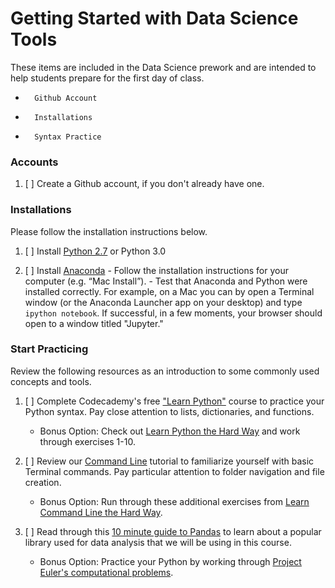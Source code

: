 # Getting Started with Data Science Tools
These items are included in the Data Science prework and are intended to help students prepare for the first day of class.
-       Github Account
-       Installations
-       Syntax Practice

### Accounts
1. [ ] Create a Github account, if you don't already have one.

### Installations
Please follow the installation instructions below.

1. [ ] Install [Python 2.7](https://www.python.org/downloads/) or Python 3.0
        

2. [ ] Install [Anaconda](https://www.continuum.io/downloads)
        - Follow the installation instructions for your computer (e.g. “Mac Install”). 
        - Test that Anaconda and Python were installed correctly. For example, on a Mac you can by open a Terminal window (or the Anaconda Launcher app on your desktop) and type `ipython notebook`. If successful, in a few moments, your browser should open to a window titled "Jupyter."

### Start Practicing
Review the following resources as an introduction to some commonly used concepts and tools.

1. [ ] Complete Codecademy's free ["Learn Python"](https://www.codecademy.com/learn/python) course to practice your Python syntax. Pay close attention to lists, dictionaries, and functions.
    - Bonus Option: Check out [Learn Python the Hard  Way](http://learnpythonthehardway.org/book/) and work through exercises 1-10.

2. [ ] Review our [Command Line](http://generalassembly.github.io/prework/cl/#/) tutorial to familiarize yourself with basic Terminal commands. Pay particular attention to folder navigation and file creation.
    - Bonus Option: Run through these additional exercises from [Learn Command Line the Hard Way](http://cli.learncodethehardway.org/book/).

3. [ ] Read through this [10 minute guide to Pandas](http://pandas.pydata.org/pandas-docs/stable/10min.html) to learn about a popular library used for data analysis that we will be using in this course.
    - Bonus Option: Practice your Python by working through [Project Euler's computational problems](https://projecteuler.net).

